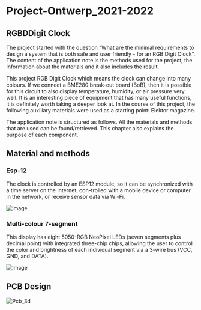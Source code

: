 # Project-Ontwerp_2021-2022
## RGBDDigit Clock
The project started with the question “What are the minimal requirements to design a system that is both safe and user friendly - for an RGB Digit Clock”. The content of the application note is the methods used for the project, the Information about the materials and it also includes the result.

This project RGB Digit Clock which means the clock can change into many colours. If we connect a BME280 break-out board (BoB), then it is possible for this circuit to also display temperature, humidity, or air pressure very well. It is an interesting piece of equipment that has many useful functions, it is definitely worth taking a deeper look at. In the course of this project, the following auxiliary materials were used as a starting point: Elektor magazine.

The application note is structured as follows. All the materials and methods that are used can be found/retrieved. This chapter also explains the purpose of each component.

##	Material and methods

### Esp-12
The clock is controlled by an ESP12 module, so it can be synchronized with a time server on the Internet, con-trolled with a mobile device or computer in the network, or receive sensor data via Wi-Fi. 

![image](https://user-images.githubusercontent.com/43784134/120729252-ef35db00-c4de-11eb-9552-c910ad681a94.png)

### Multi-colour 7-segment

This display has eight 5050-RGB NeoPixel LEDs (seven segments plus decimal point) with integrated three-chip chips, allowing the user to control the color and brightness of each individual segment via a 3-wire bus (VCC, GND, and DATA). 

![image](https://user-images.githubusercontent.com/43784134/120729502-9ca8ee80-c4df-11eb-932e-048ad6a66bc9.png)

## PCB Design

![Pcb_3d](https://user-images.githubusercontent.com/43784134/120729898-96674200-c4e0-11eb-9319-ea3c14ec6ac2.PNG)
